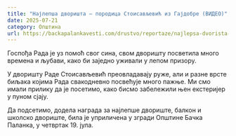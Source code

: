 ```yaml
---
title: "Најлепша дворишта – породица Стоисављевић из Гајдобре (ВИДЕО)"
date: 2025-07-21
category: Општина
url: https://backapalankavesti.com/drustvo/reportaze/najlepsa-dvorista-porodica-stoisavljevic-iz-gajdobre-video1/
---
```


Госпођа Рада је уз помоћ свог сина, свом дворишту посветила много времена и љубави, како би заједно уживали у лепом призору.

У дворишту Раде Стоисављевић преовладавају руже, али и разне врсте биљака којима Рада свакодневно посвећује много пажње. Ми смо имали прилику да је посетимо, како бисмо забележили њен екстеријер у пуном сјају.

Да подсетимо, додела награда за најлепше двориште, балкон и школско двориште, била је уприличена у згради Општине Бачка Паланка, у четвртак 19. јула.
